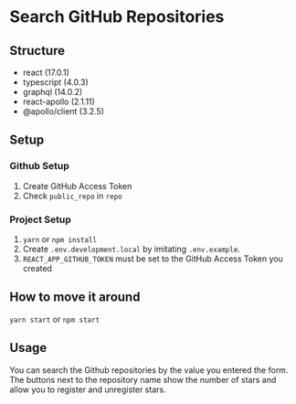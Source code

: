 # Search GitHub Repositories

## Structure

- react (17.0.1)
- typescript (4.0.3)
- graphql (14.0.2)
- react-apollo (2.1.11)
- @apollo/client (3.2.5)

## Setup

### Github Setup

1. Create GitHub Access Token
2. Check `public_repo` in `repo`

### Project Setup

1. `yarn` or `npm install`
2. Create `.env.development.local` by imitating `.env.example`.
3. `REACT_APP_GITHUB_TOKEN` must be set to the GitHub Access Token you created

## How to move it around

`yarn start` or `npm start`

## Usage

You can search the Github repositories by the value you entered the form.  
The buttons next to the repository name show the number of stars and allow you to register and unregister stars.

